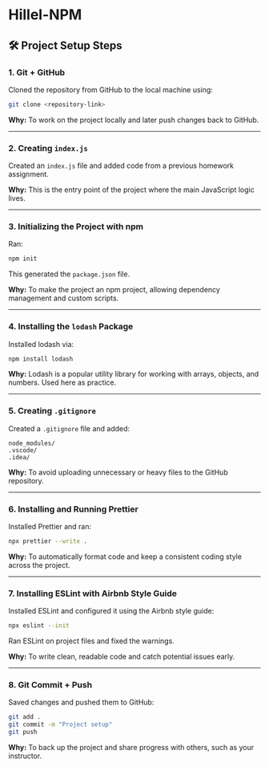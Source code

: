 # Hillel-NPM

## 🛠 Project Setup Steps
### 1. Git + GitHub

Cloned the repository from GitHub to the local machine using:

```bash
git clone <repository-link>
```

**Why:** To work on the project locally and later push changes back to GitHub.

---

### 2. Creating `index.js`

Created an `index.js` file and added code from a previous homework assignment.

**Why:** This is the entry point of the project where the main JavaScript logic lives.

---

### 3. Initializing the Project with npm

Ran:

```bash
npm init
```

This generated the `package.json` file.

**Why:** To make the project an npm project, allowing dependency management and custom scripts.

---

### 4. Installing the `lodash` Package

Installed lodash via:

```bash
npm install lodash
```

**Why:** Lodash is a popular utility library for working with arrays, objects, and numbers. Used here as practice.

---

### 5. Creating `.gitignore`

Created a `.gitignore` file and added:

```
node_modules/
.vscode/
.idea/
```

**Why:** To avoid uploading unnecessary or heavy files to the GitHub repository.

---

### 6. Installing and Running Prettier

Installed Prettier and ran:

```bash
npx prettier --write .
```

**Why:** To automatically format code and keep a consistent coding style across the project.

---

### 7. Installing ESLint with Airbnb Style Guide

Installed ESLint and configured it using the Airbnb style guide:

```bash
npx eslint --init
```

Ran ESLint on project files and fixed the warnings.

**Why:** To write clean, readable code and catch potential issues early.

---

### 8. Git Commit + Push

Saved changes and pushed them to GitHub:

```bash
git add .
git commit -m "Project setup"
git push
```

**Why:** To back up the project and share progress with others, such as your instructor.
